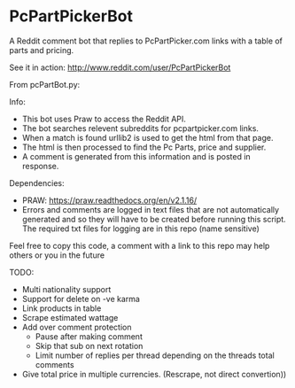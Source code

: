 PcPartPickerBot
===============

A Reddit comment bot that replies to PcPartPicker.com links with a table of parts and pricing.

See it in action: http://www.reddit.com/user/PcPartPickerBot


From pcPartBot.py:

Info:
- This bot uses Praw to access the Reddit API.
- The bot searches relevent subreddits for pcpartpicker.com links.
- When a match is found urllib2 is used to get the html from that page.
- The html is then processed to find the Pc Parts, price and supplier.
- A comment is generated from this information and is posted in response.

Dependencies:
- PRAW: https://praw.readthedocs.org/en/v2.1.16/
- Errors and comments are logged in text files that are not automatically 
  generated and so they will have to be created before running this script.
  The required txt files for logging are in this repo (name sensitive)


Feel free to copy this code, a comment with a link to this repo may help others or you in the future


TODO:
- Multi nationality support
- Support for delete on -ve karma
- Link products in table
- Scrape estimated wattage
- Add over comment protection
	- Pause after making comment
	- Skip that sub on next rotation
	- Limit number of replies per thread depending on the threads total comments
- Give total price in multiple currencies. (Rescrape, not direct convertion))
